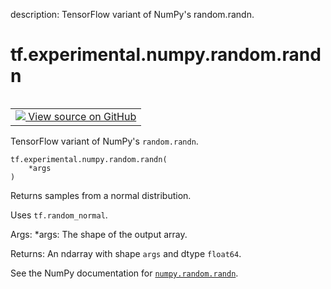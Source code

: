 description: TensorFlow variant of NumPy's random.randn.

<div itemscope itemtype="http://developers.google.com/ReferenceObject">
<meta itemprop="name" content="tf.experimental.numpy.random.randn" />
<meta itemprop="path" content="Stable" />
</div>

# tf.experimental.numpy.random.randn

<!-- Insert buttons and diff -->

<table class="tfo-notebook-buttons tfo-api nocontent" align="left">
<td>
  <a target="_blank" href="https://github.com/tensorflow/tensorflow/blob/r2.4/tensorflow/python/ops/numpy_ops/np_random.py#L53-L69">
    <img src="https://www.tensorflow.org/images/GitHub-Mark-32px.png" />
    View source on GitHub
  </a>
</td>
</table>



TensorFlow variant of NumPy's `random.randn`.

<pre class="devsite-click-to-copy prettyprint lang-py tfo-signature-link">
<code>tf.experimental.numpy.random.randn(
    *args
)
</code></pre>



<!-- Placeholder for "Used in" -->

Returns samples from a normal distribution.

  Uses `tf.random_normal`.

  Args:
    *args: The shape of the output array.

  Returns:
    An ndarray with shape `args` and dtype `float64`.
  

See the NumPy documentation for [`numpy.random.randn`](https://numpy.org/doc/1.16/reference/generated/numpy.random.randn.html).